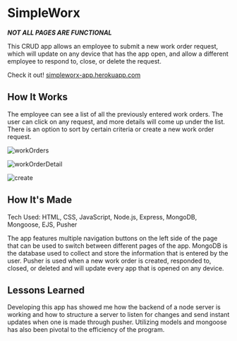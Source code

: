 # SimpleWorx

***NOT ALL PAGES ARE FUNCTIONAL***

This CRUD app allows an employee to submit a new work order request, which will update on any device that has the app open, and allow a different employee to respond to, close, or delete the request.

Check it out! <a href="https://simpleworx-app.herokuapp.com">simpleworx-app.herokuapp.com</a>

## How It Works
The employee can see a list of all the previously entered work orders. The user can click on any request, and more details will come up under the list. There is an option to sort by certain criteria or create a new work order request.

![workOrders](https://user-images.githubusercontent.com/102004658/182856584-9bfbe085-0e27-4b2c-b0b3-ae83aa102f96.png)

![workOrderDetail](https://user-images.githubusercontent.com/102004658/182856636-b838b67e-5607-4de8-b741-e9eba0ec1196.png)

![create](https://user-images.githubusercontent.com/102004658/182856673-05eda9b0-ff6d-4f71-818a-9fa20b4eae93.png)

## How It's Made
Tech Used: HTML, CSS, JavaScript, Node.js, Express, MongoDB, Mongoose, EJS, Pusher

The app features multiple navigation buttons on the left side of the page that can be used to switch between different pages of the app. MongoDB is the database used to collect and store the information that is entered by the user. Pusher is used when a new work order is created, responded to, closed, or deleted and will update every app that is opened on any device.

## Lessons Learned
Developing this app has showed me how the backend of a node server is working and how to structure a server to listen for changes and send instant updates when one is made through pusher. Utilizing models and mongoose has also been pivotal to the efficiency of the program.


